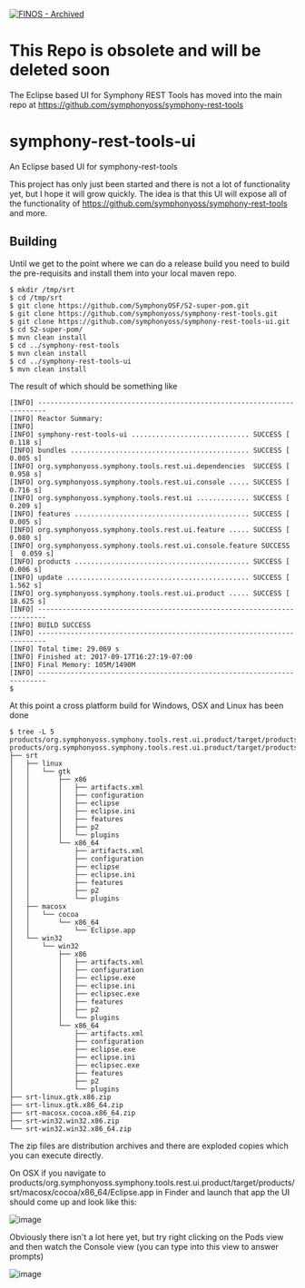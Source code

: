 [![FINOS - Archived](https://github.com/finos/contrib-toolbox/raw/master/images/badge-archived.png)](https://finosfoundation.atlassian.net/wiki/spaces/FINOS/pages/75530367/Archived)

# This Repo is obsolete and will be deleted soon

The Eclipse based UI for Symphony REST Tools has moved into the main repo at https://github.com/symphonyoss/symphony-rest-tools

























# symphony-rest-tools-ui
An Eclipse based UI for symphony-rest-tools

This project has only just been started and there is not a lot of functionality yet, but I hope it will grow quickly. The idea is that this UI will expose all of the functionality of https://github.com/symphonyoss/symphony-rest-tools and more.

## Building
Until we get to the point where we can do a release build you need to build the pre-requisits and install them into your local maven repo.

```
$ mkdir /tmp/srt
$ cd /tmp/srt
$ git clone https://github.com/SymphonyOSF/S2-super-pom.git
$ git clone https://github.com/symphonyoss/symphony-rest-tools.git
$ git clone https://github.com/symphonyoss/symphony-rest-tools-ui.git
$ cd S2-super-pom/
$ mvn clean install
$ cd ../symphony-rest-tools
$ mvn clean install
$ cd ../symphony-rest-tools-ui
$ mvn clean install
```

The result of which should be something like

```
[INFO] ------------------------------------------------------------------------
[INFO] Reactor Summary:
[INFO] 
[INFO] symphony-rest-tools-ui ............................. SUCCESS [  0.118 s]
[INFO] bundles ............................................ SUCCESS [  0.005 s]
[INFO] org.symphonyoss.symphony.tools.rest.ui.dependencies  SUCCESS [  0.958 s]
[INFO] org.symphonyoss.symphony.tools.rest.ui.console ..... SUCCESS [  0.716 s]
[INFO] org.symphonyoss.symphony.tools.rest.ui ............. SUCCESS [  0.209 s]
[INFO] features ........................................... SUCCESS [  0.005 s]
[INFO] org.symphonyoss.symphony.tools.rest.ui.feature ..... SUCCESS [  0.080 s]
[INFO] org.symphonyoss.symphony.tools.rest.ui.console.feature SUCCESS [  0.059 s]
[INFO] products ........................................... SUCCESS [  0.006 s]
[INFO] update ............................................. SUCCESS [  1.562 s]
[INFO] org.symphonyoss.symphony.tools.rest.ui.product ..... SUCCESS [ 18.625 s]
[INFO] ------------------------------------------------------------------------
[INFO] BUILD SUCCESS
[INFO] ------------------------------------------------------------------------
[INFO] Total time: 29.069 s
[INFO] Finished at: 2017-09-17T16:27:19-07:00
[INFO] Final Memory: 105M/1490M
[INFO] ------------------------------------------------------------------------
$ 
```

At this point a cross platform build for Windows, OSX and Linux has been done

```
$ tree -L 5 products/org.symphonyoss.symphony.tools.rest.ui.product/target/products
products/org.symphonyoss.symphony.tools.rest.ui.product/target/products
├── srt
│   ├── linux
│   │   └── gtk
│   │       ├── x86
│   │       │   ├── artifacts.xml
│   │       │   ├── configuration
│   │       │   ├── eclipse
│   │       │   ├── eclipse.ini
│   │       │   ├── features
│   │       │   ├── p2
│   │       │   └── plugins
│   │       └── x86_64
│   │           ├── artifacts.xml
│   │           ├── configuration
│   │           ├── eclipse
│   │           ├── eclipse.ini
│   │           ├── features
│   │           ├── p2
│   │           └── plugins
│   ├── macosx
│   │   └── cocoa
│   │       └── x86_64
│   │           └── Eclipse.app
│   └── win32
│       └── win32
│           ├── x86
│           │   ├── artifacts.xml
│           │   ├── configuration
│           │   ├── eclipse.exe
│           │   ├── eclipse.ini
│           │   ├── eclipsec.exe
│           │   ├── features
│           │   ├── p2
│           │   └── plugins
│           └── x86_64
│               ├── artifacts.xml
│               ├── configuration
│               ├── eclipse.exe
│               ├── eclipse.ini
│               ├── eclipsec.exe
│               ├── features
│               ├── p2
│               └── plugins
├── srt-linux.gtk.x86.zip
├── srt-linux.gtk.x86_64.zip
├── srt-macosx.cocoa.x86_64.zip
├── srt-win32.win32.x86.zip
└── srt-win32.win32.x86_64.zip
```
The zip files are distribution archives and there are exploded copies which you can execute directly.

On OSX if you navigate to products/org.symphonyoss.symphony.tools.rest.ui.product/target/products/srt/macosx/cocoa/x86_64/Eclipse.app in Finder and launch that app the UI should come up and look like this:

![image](https://user-images.githubusercontent.com/14877967/30525963-93ea99d8-9bc6-11e7-99f6-b628e1fc2af5.png)

Obviously there isn't a lot here yet, but try right clicking on the Pods view and then watch the Console view (you can type into this view to answer prompts)

![image](https://user-images.githubusercontent.com/14877967/30525991-0e0ba996-9bc7-11e7-977e-1028625643be.png)
